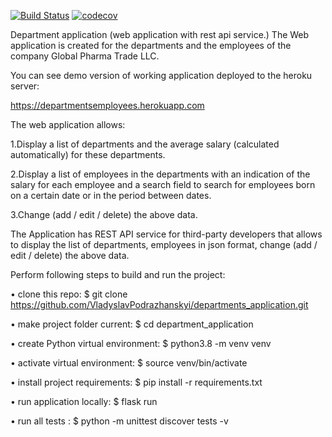 
[![Build Status](https://www.travis-ci.com/VladyslavPodrazhanskyi/departments_application.svg?branch=master)](https://www.travis-ci.com/VladyslavPodrazhanskyi/departments_application?branch=master)
[![codecov](https://codecov.io/gh/VladyslavPodrazhanskyi/departments_application/branch/master/graph/badge.svg)](https://codecov.io/gh/VladyslavPodrazhanskyi/departments_application)


Department application (web application with rest api service.)
The Web application is created for the departments and the employees of the company Global Pharma Trade LLC. 

You can see demo version of working application deployed to the heroku server:

https://departmentsemployees.herokuapp.com


The web application allows:

1.Display a list of departments and the average salary (calculated automatically) for these departments.

2.Display a list of employees in the departments with an indication of the salary 
for each employee and a search field to search for employees born on a certain date 
or in the period between dates.

3.Change (add / edit / delete) the above data.

The Application has REST API service for third-party developers that allows
to display the list of departments, employees in json format,
change (add / edit / delete) the above data.


Perform following steps to build and run the project:

•	clone this repo:
 $ git clone https://github.com/VladyslavPodrazhanskyi/departments_application.git
 
•	make project folder current:
$ cd department_application

•	create Python virtual environment:
$ python3.8 -m venv venv

•	activate virtual environment:
$ source venv/bin/activate

•	install project requirements:
$ pip install -r requirements.txt

•	run application locally:
$ flask run

•	run all tests :
$ python -m unittest discover tests -v








